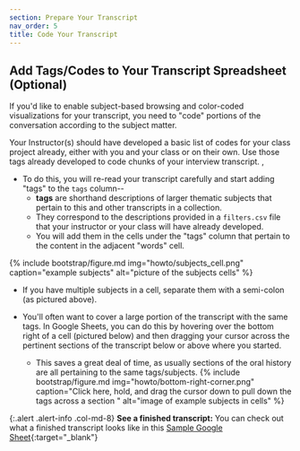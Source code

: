 ```yaml
---
section: Prepare Your Transcript
nav_order: 5
title: Code Your Transcript
---
```


<!-- This section has been replaced by the new combined 'Prepare Your Content' documentation. Please see ../prepare-content.md for the latest workflow. -->

## Add Tags/Codes to Your Transcript Spreadsheet (Optional)

If you'd like to enable subject-based browsing and color-coded visualizations for your transcript, you need to "code" portions of the conversation according to the subject matter. 

Your Instructor(s) should have developed a basic list of codes for your class project already, either with you and your class or on their own. Use those tags already developed to code chunks of your interview transcript. ,

- To do this, you will re-read your transcript carefully and start adding "tags" to the `tags` column-- 
    - **tags** are shorthand descriptions of larger thematic subjects that pertain to this and other transcripts in a collection. 
    - They correspond to the descriptions provided in a `filters.csv` file that your instructor or your class will have already developed. 
    - You will add them in the cells under the "tags" column that pertain to the content in the adjacent "words" cell. 

{% include bootstrap/figure.md img="howto/subjects_cell.png" caption="example subjects" alt="picture of the subjects cells" %}

- If you have multiple subjects in a cell, separate them with a semi-colon (as pictured above). 

- You'll often want to cover a large portion of the transcript with the same tags. In Google Sheets, you can do this by hovering over the bottom right of a cell (pictured below) and then dragging your cursor across the pertinent sections of the transcript below or above where you started. 
    - This saves a great deal of time, as usually sections of the oral history are all pertaining to the same tags/subjects. 
{% include bootstrap/figure.md img="howto/bottom-right-corner.png" caption="Click here, hold, and drag the cursor down to pull down the tags across a section " alt="image of example subjects in cells" %}

{:.alert .alert-info .col-md-8} 
**See a finished transcript:** You can check out what a finished transcript looks like in this [Sample Google Sheet](https://docs.google.com/spreadsheets/d/1PjPOTsLjGdfFyIn1S4UyzAWkSHjajCxE7kdxP6asQoE/edit?usp=sharing){:target="_blank"}